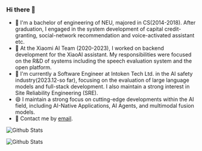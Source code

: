 ### Hi there 👋

<!--
**kanson1996/kanson1996** is a ✨ _special_ ✨ repository because its `README.md` (this file) appears on your GitHub profile.

Here are some ideas to get you started:

- 🔭 I’m currently working on ...
- 🌱 I’m currently learning ...
- 👯 I’m looking to collaborate on ...
- 🤔 I’m looking for help with ...
- 💬 Ask me about ...
- 📫 How to reach me: ...
- 😄 Pronouns: ...
- ⚡ Fun fact: ...
-->
- 🏫 I'm a bachelor of engineering of NEU, majored in CS(2014-2018). After graduation, I engaged in the system development of capital credit-granting, social-network recommendation and voice-activated assistant etc.
- 🌱 At the Xiaomi AI Team (2020-2023), I worked on backend development for the XiaoAI assistant. My responsibilities were focused on the R&D of systems including the speech evaluation system and the open platform.
- 🔭 I'm currently a Software Engineer at Intoken Tech Ltd. in the AI safety industry(2023.12-so far), focusing on the evaluation of large language models and full-stack development. I also maintain a strong interest in Site Reliability Engineering (SRE).
- 😄 I maintain a strong focus on cutting-edge developments within the AI field, including AI-Native Applications, AI Agents, and multimodal fusion models.
- 💬 Contact me by [email](mailto:935017625@qq.com).

![Github Stats](https://github-readme-stats.vercel.app/api?username=kanson1996&show_icons=true&count_private=true)

![Github Stats](https://github-readme-stats.vercel.app/api/top-langs?username=kanson1996&layout=compact&show_icons=true)
